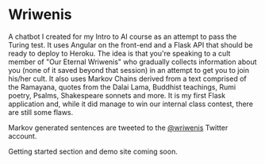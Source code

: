 Wriwenis
=======
A chatbot I created for my Intro to AI course as an attempt to pass the Turing test. It uses Angular on the front-end and a Flask API that should be ready to deploy to Heroku. The idea is that you're speaking to a cult member of "Our Eternal Wriwenis" who gradually collects information about you (none of it saved beyond that session) in an attempt to get you to join his/her cult. It also uses Markov Chains derived from a text comprised of the Ramayana, quotes from the Dalai Lama, Buddhist teachings, Rumi poetry, Psalms, Shakespeare sonnets and more. It is my first Flask application and, while it did manage to win our internal class contest, there are still some flaws.

Markov generated sentences are tweeted to the [@wriwenis](https://twitter.com/wriwenis) Twitter account.

Getting started section and demo site coming soon.
